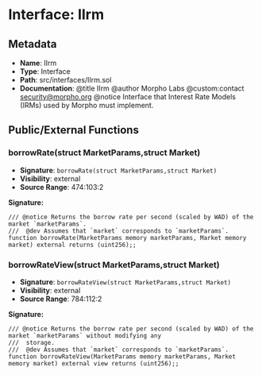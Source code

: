 # Interface: IIrm

## Metadata

- **Name**: IIrm
- **Type**: Interface
- **Path**: src/interfaces/IIrm.sol
- **Documentation**: @title IIrm
   @author Morpho Labs
   @custom:contact security@morpho.org
   @notice Interface that Interest Rate Models (IRMs) used by Morpho must implement.

## Public/External Functions

### borrowRate(struct MarketParams,struct Market)

- **Signature**: `borrowRate(struct MarketParams,struct Market)`
- **Visibility**: external
- **Source Range**: 474:103:2

**Signature:**
```solidity
/// @notice Returns the borrow rate per second (scaled by WAD) of the market `marketParams`.
///  @dev Assumes that `market` corresponds to `marketParams`.
function borrowRate(MarketParams memory marketParams, Market memory market) external returns (uint256);;
```

### borrowRateView(struct MarketParams,struct Market)

- **Signature**: `borrowRateView(struct MarketParams,struct Market)`
- **Visibility**: external
- **Source Range**: 784:112:2

**Signature:**
```solidity
/// @notice Returns the borrow rate per second (scaled by WAD) of the market `marketParams` without modifying any
///  storage.
///  @dev Assumes that `market` corresponds to `marketParams`.
function borrowRateView(MarketParams memory marketParams, Market memory market) external view returns (uint256);;
```
